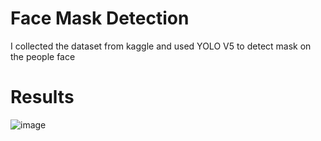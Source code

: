 






# Face Mask Detection
I collected the dataset from kaggle and used YOLO V5 to detect mask on the people face
# Results
![image](https://github.com/mnusrat786/Mask-Detection/assets/45511078/dc0785f8-1cfc-4917-9ce9-35b19b3173b9)

